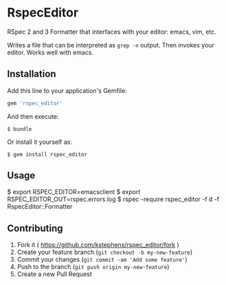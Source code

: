 # RspecEditor

RSpec 2 and 3 Formatter that interfaces with your editor: emacs, vim,
etc.

Writes a file that can be interpreted as `grep -n` output.
Then invokes your editor.
Works well with emacs.

## Installation

Add this line to your application's Gemfile:

```ruby
gem 'rspec_editor'
```

And then execute:

    $ bundle

Or install it yourself as:

    $ gem install rspec_editor

## Usage

   $ export RSPEC_EDITOR=emacsclient
   $ export RSPEC_EDITOR_OUT=rspec.errors.log
   $ rspec -require rspec_editor -f d -f RspecEditor::Formatter

## Contributing

1. Fork it ( https://github.com/kstephens/rspec_editor/fork )
2. Create your feature branch (`git checkout -b my-new-feature`)
3. Commit your changes (`git commit -am 'Add some feature'`)
4. Push to the branch (`git push origin my-new-feature`)
5. Create a new Pull Request
